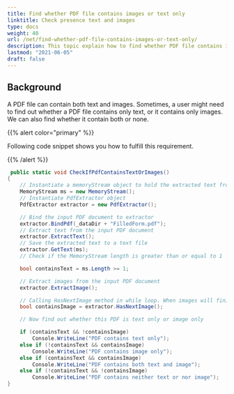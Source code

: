 ```yaml
---
title: Find whether PDF file contains images or text only
linktitle: Check presence text and images
type: docs
weight: 40
url: /net/find-whether-pdf-file-contains-images-or-text-only/
description: This topic explain how to find whether PDF file contains images or text only with PdfExtractor Class.
lastmod: "2021-06-05"
draft: false
---
```


## Background

A PDF file can contain both text and images. Sometimes, a user might need to find out whether a PDF file contains only text, or it contains only images. We can also find whether it contain both or none.

{{% alert color="primary" %}}

Following code snippet shows you how to fulfill this requirement.

{{% /alert %}}

```csharp
 public static void CheckIfPdfContainsTextOrImages()
{
    // Instantiate a memoryStream object to hold the extracted text from Document
    MemoryStream ms = new MemoryStream();
    // Instantiate PdfExtractor object
    PdfExtractor extractor = new PdfExtractor();

    // Bind the input PDF document to extractor
    extractor.BindPdf(_dataDir + "FilledForm.pdf");
    // Extract text from the input PDF document
    extractor.ExtractText();
    // Save the extracted text to a text file
    extractor.GetText(ms);
    // Check if the MemoryStream length is greater than or equal to 1

    bool containsText = ms.Length >= 1;

    // Extract images from the input PDF document
    extractor.ExtractImage();

    // Calling HasNextImage method in while loop. When images will finish, loop will exit
    bool containsImage = extractor.HasNextImage();

    // Now find out whether this PDF is text only or image only

    if (containsText && !containsImage)
        Console.WriteLine("PDF contains text only");
    else if (!containsText && containsImage)
        Console.WriteLine("PDF contains image only");
    else if (containsText && containsImage)
        Console.WriteLine("PDF contains both text and image");
    else if (!containsText && !containsImage)
        Console.WriteLine("PDF contains neither text or nor image");
}
```
